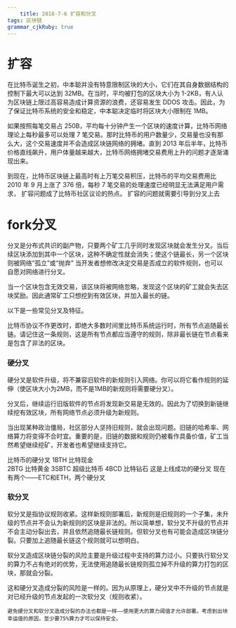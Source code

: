 ```yaml
---
    title: 2018-7-6 扩容和分叉 
tags: 区块链
grammar_cjkRuby: true
---
```

# 扩容
在比特币诞生之初，中本聪并没有特意限制区块的大小，它们在其自身数据结构的控制下最大可以达到 32MB。在当时，平均被打包的区块大小为 1-2KB，有人认为区块链上限过高容易造成计算资源的浪费，还容易发生 DDOS 攻击。因此，为了保证比特币系统的安全和稳定，中本聪决定临时将区块大小限制在 1MB。

如果按照每笔交易占 250B，平均每十分钟产生一个区块的速度计算，比特币网络理论上每秒最多可以处理 7 笔交易。那时比特币的用户数量少，交易量也没有那么大，这个交易速度并不会造成区块链网络的拥堵。直到 2013 年后半年，比特币价格直线飙升，用户体量越来越大，比特币网络拥堵交易费用上升的问题才逐渐涌现出来。

到现在，比特币区块链上最高时有上万笔交易积压，比特币的平均交易费用比 2010 年 9 月上涨了 376 倍，每秒 7 笔交易的处理速度已经明显无法满足用户需求， 扩容问题成了比特币社区议论的热点。
扩容的问题就需要引导到分叉上去
# fork分叉
分叉是分布式共识的副产物，只要两个矿工几乎同时发现区块就会发生分叉。当后续区块添加到其中一个区块，这种不确定性就会消失；使这个链最长，另一个区块则被网络“孤立”或“抛弃”
当开发者想修改决定交易是否成立的软件规则，也可以自愿对网络进行分叉。

当一个区块包含无效交易，该区块将被网络忽略，发现这个区块的矿工就会失去区块奖励。因此通常矿工只想挖到有效区块，并加入最长的链。

以下是一些常见分叉及特征。



比特币协议不作更改时，即绝大多数时间里比特币系统运行时，所有节点追随最长链。请记住这一条规则，这是所有节点都应当遵守的规则，除非最长链在节点看来是包含了非法的区块。
### 硬分叉



硬分叉是软件升级，将不兼容旧软件的新规则引入网络。你可以将它看作规则的延伸（使区块大小为2MB，而不是1MB的新规则将需要硬分叉）。

分叉后，继续运行旧版软件的节点将发现新交易是无效的。因此为了切换到新链继续挖有效区块，所有网络节点必须升级为新规则。



当出现某种政治僵局，社区部分人坚持旧规则，就会出现问题。旧链的哈希率、网络算力将变得不合时宜。重要的是，旧链的数据和规则仍被看作具备价值，矿工当然希望继续挖矿，开发者也希望继续支持它。

比特币的硬分叉
1BTH  比特现金   
2BTG  比特黄金
3SBTC 超级比特币
4BCD  比特钻石
这是上线成功的硬分叉
现在有两个——ETC和ETH，两个硬分叉

 

### 软分叉



软分叉是指协议规则收紧。这样新规则部署后，新规则是旧规则的一个子集，未升级的节点并不会认为新规则的区块是非法的。所以简单想，软分叉不升级的节点并不会主动分裂出去，并且依然追随最长链规则。但软分叉也有可能会造成区块链分裂。只要加上追随最长链这个规则就可以想明白。



软分叉造成区块链分裂的风险主要是升级过程中支持的算力过小。只要执行软分叉的算力不占有绝对的优势，无法使用追随最长链规则孤立掉不升级的算力打包的区块，那就会分裂。



这和硬分叉造成分裂的风险是一样的。因为从原理上，硬分叉中不升级的节点就是对已经升级的节点发起的一次软分叉（规则收紧）。



    避免硬分叉和软分叉造成分裂的办法也都是一样——使用更大的算力阈值才允许部署。考虑到出块幸运值的原因，至少要75%算力才可以保持安全。
